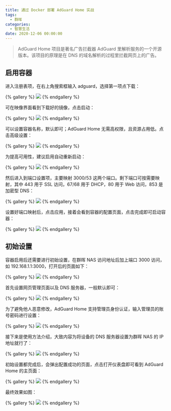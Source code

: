 ```yaml
---
title: 通过 Docker 部署 AdGuard Home 实战
tags:
  - 群晖
categories:
  - 智慧生活
date: 2020-12-06 00:00:00
---
```


> AdGuard Home 项目是著名广告拦截器 AdGuard 里解析服务的一个开源版本。该项目的原理是在 DNS 的域名解析的过程里拦截网页上的广告。

<!-- more -->

## 启用容器

进入注册表项，在右上角搜索框输入 adguard，选择第一项点下载：

{% gallery %}
![](https://cdn.dusays.com/2020/12/289-1.jpg)
{% endgallery %}

可在映像界面看到下载好的镜像，点击启动：

{% gallery %}
![](https://cdn.dusays.com/2020/12/289-2.jpg)
{% endgallery %}

可以设置容器名称，默认即可；AdGuard Home 无需高权限，且资源占用低。点击高级设置：

{% gallery %}
![](https://cdn.dusays.com/2020/12/289-3.jpg)
{% endgallery %}

为提高可用性，建议启用自动重新启动：

{% gallery %}
![](https://cdn.dusays.com/2020/12/289-4.jpg)
{% endgallery %}

然后进入到端口设置项，主要映射 3000/53 这两个端口。剩下端口可按需要映射，其中 443 用于 SSL 访问，67/68 用于 DHCP，80 用于 Web 访问，853 是加密型 DNS：

{% gallery %}
![](https://cdn.dusays.com/2020/12/289-5.jpg)
{% endgallery %}

设置好端口映射后，点击应用，接着会看到容器的配置页面，点击完成即可启动容器：

{% gallery %}
![](https://cdn.dusays.com/2020/12/289-6.jpg)
{% endgallery %}

## 初始设置

容器启用后还需要进行初始设置，在群晖 NAS 访问地址后加上端口 3000 访问，如 192.168.1.1:3000，打开后的页面如下：

{% gallery %}
![](https://cdn.dusays.com/2020/12/289-7.jpg)
{% endgallery %}

首先设置网页管理页面以及 DNS 服务器，一般默认即可：

{% gallery %}
![](https://cdn.dusays.com/2020/12/289-8.jpg)
{% endgallery %}

为了避免他人恶意修改，AdGuard Home 支持管理员身份认证，输入管理员的账号密码进行设置：

{% gallery %}
![](https://cdn.dusays.com/2020/12/289-9.jpg)
{% endgallery %}

接下来是使用方法介绍，大致内容为将设备的 DNS 服务器设置为群晖 NAS 的 IP 地址就行了：

{% gallery %}
![](https://cdn.dusays.com/2020/12/289-10.jpg)
{% endgallery %}

初始设置都完成后，会弹出配置成功的页面，点击打开仪表盘即可看到 AdGuard Home 的主页面：

{% gallery %}
![](https://cdn.dusays.com/2020/12/289-11.jpg)
{% endgallery %}

最终效果如图：

{% gallery %}
![](https://cdn.dusays.com/2020/12/289-12.jpg)
{% endgallery %}